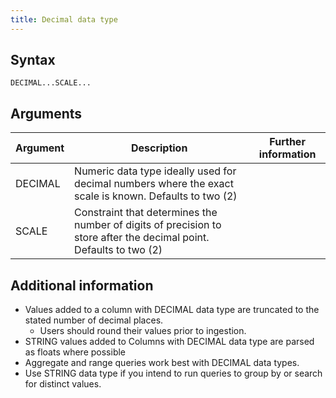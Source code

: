 ```yaml
---
title: Decimal data type
---
```


## Syntax

```
DECIMAL...SCALE...
```

## Arguments

| Argument | Description | Further information |
|---|---|---|
| DECIMAL | Numeric data type ideally used for decimal numbers where the exact scale is known. Defaults to two (2) |  |
| SCALE | Constraint that determines the number of digits of precision to store after the decimal point. Defaults to two (2) |

## Additional information

* Values added to a column with DECIMAL data type are truncated to the stated number of decimal places.
  * Users should round their values prior to ingestion.
* STRING values added to Columns with DECIMAL data type are parsed as floats where possible
* Aggregate and range queries work best with DECIMAL data types.
* Use STRING data type if you intend to run queries to group by or search for distinct values.
